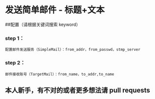 # 发送简单邮件 - 标题+文本

##配置（请根据关键词搜索 keyword）

### step 1：
    配置邮件发送服务（SimpleMail）：from_addr，from_passwd，stmp_server
    
### step 2：    
    邮件接收账号（TargetMail）：from_name，to_addr,to_name
    
    
    
## 本人新手，有不对的或者更多想法请 pull requests